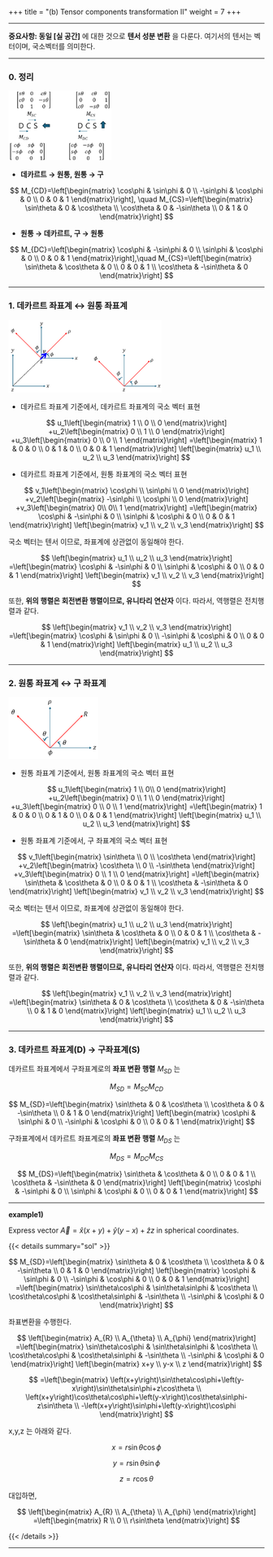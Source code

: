 +++
title = "(b) Tensor components transformation II"
weight = 7
+++

---

**중요사항: 동일 [실 공간]** 에 대한 것으로 **텐서 성분 변환** 을 다룬다. 여기서의 텐서는 벡터이며, 국소벡터를 의미한다.

---

### 0. 정리

<img src="image1.png" width="40%" height="auto">

- **데카르트 → 원통, 원통 → 구**

$$
M_{CD}=\left[\begin{matrix}
    \cos\phi & \sin\phi & 0 \\
    -\sin\phi & \cos\phi & 0 \\
    0 & 0 & 1
\end{matrix}\right], \quad 
M_{CS}=\left[\begin{matrix}
    \sin\theta & 0 & \cos\theta \\
    \cos\theta & 0 & -\sin\theta \\
    0 & 1 & 0
\end{matrix}\right]
$$

- **원통 → 데카르트, 구 → 원통**

$$
M_{DC}=\left[\begin{matrix}
    \cos\phi & -\sin\phi & 0 \\
    \sin\phi & \cos\phi & 0 \\
    0 & 0 & 1
\end{matrix}\right],\quad
M_{CS}=\left[\begin{matrix}
    \sin\theta & \cos\theta & 0 \\
    0 & 0 & 1 \\
    \cos\theta & -\sin\theta & 0
\end{matrix}\right]
$$

---

### 1. 데카르트 좌표계 ↔︎ 원통 좌표계

<img src="image2.png" width="60%" height="auto">

- 데카르트 좌표계 기준에서, 데카르트 좌표계의 국소 벡터 표현

$$
u_1\left[\begin{matrix}
    1 \\ 0 \\ 0
\end{matrix}\right]
+u_2\left[\begin{matrix}
    0 \\ 1 \\ 0
\end{matrix}\right]
+u_3\left[\begin{matrix}
    0 \\ 0 \\ 1
\end{matrix}\right]
=\left[\begin{matrix}
    1 & 0 & 0 \\
    0 & 1 & 0 \\
    0 & 0 & 1
\end{matrix}\right]
\left[\begin{matrix}
    u_1 \\ u_2 \\ u_3
\end{matrix}\right]
$$

- 데카르트 좌표계 기준에서, 원통 좌표계의 국소 벡터 표현

$$
v_1\left[\begin{matrix}
    \cos\phi \\ \sin\phi \\ 0
\end{matrix}\right]
+v_2\left[\begin{matrix}
    -\sin\phi \\ \cos\phi \\ 0
\end{matrix}\right]
+v_3\left[\begin{matrix}
    0\\ 0\\ 1
\end{matrix}\right]
=\left[\begin{matrix}
    \cos\phi & -\sin\phi & 0 \\
    \sin\phi & \cos\phi & 0 \\
    0 & 0 & 1
\end{matrix}\right]
\left[\begin{matrix}
    v_1 \\ v_2 \\ v_3
\end{matrix}\right]
$$

국소 벡터는 텐서 이므로, 좌표계에 상관없이 동일해야 한다.

$$
\left[\begin{matrix}
    u_1 \\ u_2 \\ u_3
\end{matrix}\right]
=\left[\begin{matrix}
    \cos\phi & -\sin\phi & 0 \\
    \sin\phi & \cos\phi & 0 \\
    0 & 0 & 1
\end{matrix}\right]
\left[\begin{matrix}
    v_1 \\ v_2 \\ v_3
\end{matrix}\right]
$$

또한, **위의 행렬은 회전변환 행렬이므로, 유니타리 연산자** 이다. 따라서, 역행렬은 전치행렬과 같다.

$$
\left[\begin{matrix}
    v_1 \\ v_2 \\ v_3
\end{matrix}\right]
=\left[\begin{matrix}
    \cos\phi & \sin\phi & 0 \\
    -\sin\phi & \cos\phi & 0 \\
    0 & 0 & 1
\end{matrix}\right]
\left[\begin{matrix}
    u_1 \\ u_2 \\ u_3
\end{matrix}\right]
$$

---

### 2. 원통 좌표계 ↔︎ 구 좌표계

<img src="image3.png" width="35%" height="auto">

- 원통 좌표계 기준에서, 원통 좌표계의 국소 벡터 표현

$$
u_1\left[\begin{matrix}
    1 \\ 0\\ 0
\end{matrix}\right]
+u_2\left[\begin{matrix}
    0 \\ 1 \\ 0
\end{matrix}\right]
+u_3\left[\begin{matrix}
    0 \\ 0 \\ 1
\end{matrix}\right]
=\left[\begin{matrix}
    1 & 0 & 0 \\
    0 & 1 & 0 \\
    0 & 0 & 1
\end{matrix}\right]
\left[\begin{matrix}
    u_1 \\ u_2 \\ u_3
\end{matrix}\right]
$$

- 원통 좌표계 기준에서, 구 좌표계의 국소 벡터 표현

$$
v_1\left[\begin{matrix}
    \sin\theta \\ 0 \\ \cos\theta
\end{matrix}\right]
+v_2\left[\begin{matrix}
    \cos\theta \\ 0 \\ -\sin\theta
\end{matrix}\right]
+v_3\left[\begin{matrix}
    0 \\ 1 \\ 0
\end{matrix}\right]
=\left[\begin{matrix}
    \sin\theta & \cos\theta & 0 \\
    0 & 0 & 1 \\
    \cos\theta & -\sin\theta & 0
\end{matrix}\right]
\left[\begin{matrix}
    v_1 \\ v_2 \\ v_3
\end{matrix}\right]
$$

국소 벡터는 텐서 이므로, 좌표계에 상관없이 동일해야 한다.

$$
\left[\begin{matrix}
    u_1 \\ u_2 \\ u_3
\end{matrix}\right]
=\left[\begin{matrix}
    \sin\theta & \cos\theta & 0 \\
    0 & 0 & 1 \\
    \cos\theta & -\sin\theta & 0
\end{matrix}\right]
\left[\begin{matrix}
    v_1 \\ v_2 \\ v_3
\end{matrix}\right]
$$

또한, **위의 행렬은 회전변환 행렬이므로, 유니타리 연산자** 이다. 따라서, 역행렬은 전치행렬과 같다.

$$
\left[\begin{matrix}
    v_1 \\ v_2 \\ v_3
\end{matrix}\right]
=\left[\begin{matrix}
    \sin\theta & 0 & \cos\theta \\
    \cos\theta & 0 & -\sin\theta \\
    0 & 1 & 0
\end{matrix}\right]
\left[\begin{matrix}
    u_1 \\ u_2 \\ u_3
\end{matrix}\right]
$$

---

### 3. 데카르트 좌표계(D) → 구좌표계(S)

데카르트 좌표계에서 구좌표계로의 **좌표 변환 행렬** $M_{SD}$ 는

$$
M_{SD}=M_{SC}M_{CD}
$$

$$
M_{SD}=\left[\begin{matrix}
    \sin\theta & 0 & \cos\theta \\
    \cos\theta & 0 & -\sin\theta \\
    0 & 1 & 0
\end{matrix}\right]
\left[\begin{matrix}
    \cos\phi & \sin\phi & 0 \\
    -\sin\phi & \cos\phi & 0 \\
    0 & 0 & 1
\end{matrix}\right]
$$

구좌표계에서 데카르트 좌표계로의 **좌표 변환 행렬** $M_{DS}$ 는

$$
M_{DS}=M_{DC}M_{CS}
$$

$$
M_{DS}=\left[\begin{matrix}
    \sin\theta & \cos\theta & 0 \\
    0 & 0 & 1 \\
    \cos\theta & -\sin\theta & 0
\end{matrix}\right]
\left[\begin{matrix}
    \cos\phi & -\sin\phi & 0 \\
    \sin\phi & \cos\phi & 0 \\
    0 & 0 & 1
\end{matrix}\right]
$$


---

**example1)**

Express vector $\vec{A}=\hat{x}\left(x+y\right)+\hat{y}\left(y-x\right)+\hat{z}z$ in spherical coordinates.

{{< details summary="sol" >}}
    
$$
M_{SD}=\left[\begin{matrix}
    \sin\theta & 0 & \cos\theta \\
    \cos\theta & 0 & -\sin\theta \\
    0 & 1 & 0
\end{matrix}\right]
\left[\begin{matrix}
    \cos\phi & \sin\phi & 0 \\
    -\sin\phi & \cos\phi & 0 \\
    0 & 0 & 1
\end{matrix}\right]
=\left[\begin{matrix}
    \sin\theta\cos\phi & \sin\theta\sin\phi & \cos\theta \\
    \cos\theta\cos\phi & \cos\theta\sin\phi & -\sin\theta \\
    -\sin\phi & \cos\phi & 0
\end{matrix}\right]
$$

좌표변환을 수행한다.

$$
\left[\begin{matrix}
    A_{R} \\ A_{\theta} \\ A_{\phi}
\end{matrix}\right]
=\left[\begin{matrix}
    \sin\theta\cos\phi & \sin\theta\sin\phi & \cos\theta \\
    \cos\theta\cos\phi & \cos\theta\sin\phi & -\sin\theta \\
    -\sin\phi & \cos\phi & 0
\end{matrix}\right]
\left[\begin{matrix}
    x+y \\ y-x \\ z
\end{matrix}\right]
$$

$$
=\left[\begin{matrix}
    \left(x+y\right)\sin\theta\cos\phi+\left(y-x\right)\sin\theta\sin\phi+z\cos\theta \\
    \left(x+y\right)\cos\theta\cos\phi+\left(y-x\right)\cos\theta\sin\phi-z\sin\theta \\
    -\left(x+y\right)\sin\phi+\left(y-x\right)\cos\phi
\end{matrix}\right]
$$
    
x,y,z 는 아래와 같다.
    
$$
x=r\sin\theta\cos\phi
$$
    
$$
y=r\sin\theta\sin\phi
$$
    
$$
z=r\cos\theta
$$

대입하면,

$$
\left[\begin{matrix}
    A_{R} \\ A_{\theta} \\ A_{\phi}
\end{matrix}\right]
=\left[\begin{matrix}
    R \\ 0 \\ r\sin\theta
\end{matrix}\right]
$$

{{< /details >}}

---